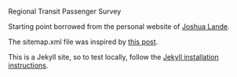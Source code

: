 Regional Transit Passenger Survey

Starting point borrowed from the personal website of [Joshua Lande](https://github.com/joshualande/joshualande.github.io).

The sitemap.xml file was inspired by [this post](http://jethrokuan.github.io/2013/12/20/SEO-with-Jekyll.html).

This is a Jekyll site, so to test locally, follow the [Jekyll installation instructions](https://jekyllrb.com/docs/installation/).